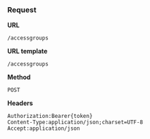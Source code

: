 ### Request

**URL**

`/accessgroups`

**URL template**

`/accessgroups`

**Method**

`POST`

**Headers**

`Authorization:Bearer{token}`  
`Content-Type:application/json;charset=UTF-8`  
`Accept:application/json`  
